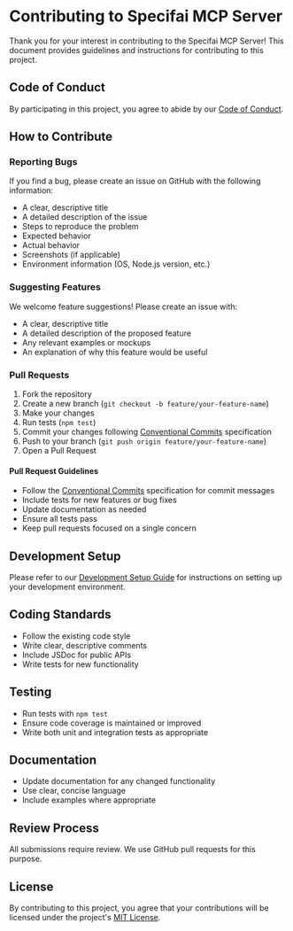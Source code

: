 # Contributing to Specifai MCP Server

Thank you for your interest in contributing to the Specifai MCP Server! This document provides guidelines and instructions for contributing to this project.

## Code of Conduct

By participating in this project, you agree to abide by our [Code of Conduct](CODE_OF_CONDUCT.md).

## How to Contribute

### Reporting Bugs

If you find a bug, please create an issue on GitHub with the following information:

- A clear, descriptive title
- A detailed description of the issue
- Steps to reproduce the problem
- Expected behavior
- Actual behavior
- Screenshots (if applicable)
- Environment information (OS, Node.js version, etc.)

### Suggesting Features

We welcome feature suggestions! Please create an issue with:

- A clear, descriptive title
- A detailed description of the proposed feature
- Any relevant examples or mockups
- An explanation of why this feature would be useful

### Pull Requests

1. Fork the repository
2. Create a new branch (`git checkout -b feature/your-feature-name`)
3. Make your changes
4. Run tests (`npm test`)
5. Commit your changes following [Conventional Commits](https://www.conventionalcommits.org/) specification
6. Push to your branch (`git push origin feature/your-feature-name`)
7. Open a Pull Request

#### Pull Request Guidelines

- Follow the [Conventional Commits](https://www.conventionalcommits.org/) specification for commit messages
- Include tests for new features or bug fixes
- Update documentation as needed
- Ensure all tests pass
- Keep pull requests focused on a single concern

## Development Setup

Please refer to our [Development Setup Guide](docs/dev/02-development-setup.md) for instructions on setting up your development environment.

## Coding Standards

- Follow the existing code style
- Write clear, descriptive comments
- Include JSDoc for public APIs
- Write tests for new functionality

## Testing

- Run tests with `npm test`
- Ensure code coverage is maintained or improved
- Write both unit and integration tests as appropriate

## Documentation

- Update documentation for any changed functionality
- Use clear, concise language
- Include examples where appropriate

## Review Process

All submissions require review. We use GitHub pull requests for this purpose.

## License

By contributing to this project, you agree that your contributions will be licensed under the project's [MIT License](LICENSE).
